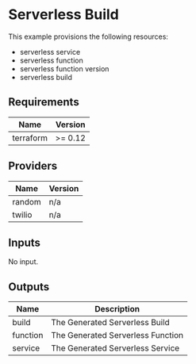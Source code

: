 # Serverless Build

This example provisions the following resources:

- serverless service
- serverless function
- serverless function version
- serverless build

## Requirements

| Name      | Version |
| --------- | ------- |
| terraform | >= 0.12 |

## Providers

| Name   | Version |
| ------ | ------- |
| random | n/a     |
| twilio | n/a     |

## Inputs

No input.

## Outputs

| Name     | Description                       |
| -------- | --------------------------------- |
| build    | The Generated Serverless Build    |
| function | The Generated Serverless Function |
| service  | The Generated Serverless Service  |
